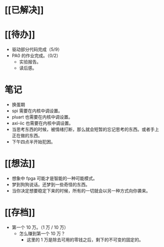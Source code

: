 # [[已解决]]

# [[待办]]
- 驱动部分代码完成（5/9）
- PA0 的作业完成。（0/2）
	- 实验报告。
	- 读后感。

# 笔记
- 换蛋期
- spi 需要在内核中调设置。
- pluart 也需要在内核中调设置。
- axi-iic 也需要在内核中调设置。
- 当思考东西的时候，被情绪打断，那么就会短暂的忘记思考的东西。或者手上正在做的东西。
- 下午四点半开始犯困。
# [[想法]]
- 想象中 fpga 可能才是智能的一种可能模式。
- 梦到狗狗说话。还梦到一些奇怪的东西。
- 当你决定想要稳定下来的时候，所有的一切就会以另一种方式向你袭来。

# [[存档]]
- 第一个 10 万。（1 万 / 10 万）
	- 怎么赚到第一个 10 万？
		- 这里的 1 万是除去可用的零钱之后，剩下的不可变的固定的。